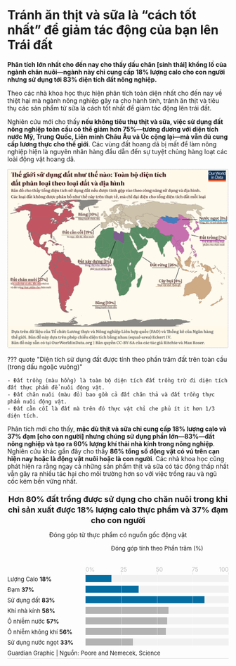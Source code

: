 # Tránh ăn thịt và sữa là “cách tốt nhất” để giảm tác động của bạn lên Trái đất

**Phân tích lớn nhất cho đến nay cho thấy dấu chân [sinh thái] khổng lồ của ngành chăn nuôi&mdash;ngành này chỉ cung cấp 18% lượng calo cho con người nhưng sử dụng tới 83% diện tích đất nông nghiệp.**

Theo các nhà khoa học thực hiện phân tích toàn diện nhất cho đến nay về thiệt hại mà ngành nông nghiệp gây ra cho hành tinh, tránh ăn thịt và tiêu thụ các sản phẩm từ sữa là cách tốt nhất để giảm tác động lên trái đất.

Nghiên cứu mới cho thấy **nếu không tiêu thụ thịt và sữa, việc sử dụng đất nông nghiệp toàn cầu có thể giảm hơn 75%&mdash;tương đương với diện tích nước Mỹ, Trung Quốc, Liên minh Châu Âu và Úc cộng lại&mdash;mà vẫn đủ cung cấp lương thực cho thế giới**. Các vùng đất hoang dã bị mất để làm nông nghiệp hiện là nguyên nhân hàng đầu dẫn đến sự tuyệt chủng hàng loạt các loài động vật hoang dã.

![land-use-map](../../assets/images/land-use-map.webp)

??? quote "Diện tích sử dụng đất được tính theo phần trăm đất trên toàn cầu (trong dấu ngoặc vuông)"

    - Đất trồng (màu hồng) là toàn bộ diện tích đất trồng trừ đi diện tích đất thực phẩm để nuôi động vật.
	- Đất chăn nuôi (màu đỏ) bao gồm cả đất chăn thả và đất trồng thực phẩm nuôi động vật.
	- Đất cằn cỗi là đất mà trên đó thực vật chỉ che phủ ít it hơn 1/3 diện tích.

Phân tích mới cho thấy, **mặc dù thịt và sữa chỉ cung cấp 18% lượng calo và 37% đạm [cho con người] nhưng chúng sử dụng phần lớn&mdash;83%&mdash;đất nông nghiệp và tạo ra 60% lượng khí thải nhà kính trong nông nghiệp**. Nghiên cứu khác gần đây cho thấy **86% tổng số động vật có vú trên cạn hiện nay hoặc là động vật nuôi hoặc là con người**. Các nhà khoa học cũng phát hiện ra rằng ngay cả những sản phẩm thịt và sữa có tác động thấp nhất vẫn gây ra nhiều tác hại cho môi trường hơn so với việc trồng rau và ngũ cốc kém bền vững nhất.

<div>
<html><head>
<meta http-equiv="content-type" content="text/html; charset=UTF-8">
    <meta charset="utf-8">
    <style>
      .f-bar {
        color: #f1f1f1; /* n-5 */
        text-align: right;
        line-height: 16px;
        min-width: 2px;
        white-space: nowrap;
        overflow-x: hidden;
      }
      /* html { -webkit-font-smoothing: antialiased; }
      .d-n { display: none; } */
      /* TOTHINK: style or inline */
      .graph {
        color: var(--md-default-fg-color--light); /*n-2*/
        font-size: 13px;
        -webkit-font-smoothing: antialiased;
        border-top: 1px solid rgb(220, 220, 220);
        border-bottom: 1px solid rgb(220, 220, 220);
        padding: 6px 0 4px 0;
      }
      .chart {
        position: relative;
      }
      .headline {
        color: var(--md-default-fg-color--light);
        font-size: 18px;
        line-height: 24px;
        margin-bottom: 12px;
      }
      .standfirst {
        font-size: 14px;
        line-height: 18px;
        margin-top: 12px;
        margin-bottom: 12px;
        font-weight: 400;
      }
      .legend {
        line-height: 18px;
        margin-bottom: 24px;
      }
      .legend-item {
        white-space: nowrap;
        display: inline-block;
        margin-right: 12px;
        position: relative;
      }
      .legend-color {
        position: absolute;
        top: 1px;
        display: inline-block;
        width: 6px;
        height: 12px;
        margin-right: 4px;
        border-radius: 2px;
      }
      .legend-label {
        margin-left: 10px;
      }
      .axis-x,
      .axis-y {
        color: #bdbdbd; /* n-3 */
      }
      .axis-top-text {
        white-space: nowrap;
      }
      .label {
        color: var(--md-default-fg-color--light);
        line-height: 18px;
        vertical-align: top;
      }
      .label-x {
        font-size: 12px;
      }
      .label-x span {
        word-break: break-word
      }
      /* end of TOTHINK */
      /* for iOS safari mobile */
      body { -webkit-text-size-adjust: 100%; }
    </style>
  </head>
    <body><div class="graph js-graph" style="width: 100%;"><header class="header"><div class="headline"><span data-offset-key="2pui6-0-0" style="font-weight: bold;"><span data-text="true">Hơn 80% đất trồng được sử dụng cho chăn nuôi trong khi chỉ sản xuất được 18% lượng calo thực phẩm và 37% đạm cho con người</span></span></div><div class="standfirst d-n"><span data-offset-key="e7oj8-0-0"><span data-text="true">Đóng góp từ thực phẩm có nguồn gốc động vật</span></span></div><div class="legend" style="margin-left: 178px;"><span data-offset-key="ccpfi-0-0"><span data-text="true">Đóng góp tính theo Phần trăm (%)</span></span></div></header><div data-id="bar100" data-res-y="true" class="chart js-chart" style="margin-top: 24px; margin-bottom: 0px; padding-bottom: 1px;"><!-- react-empty: 227 --><div class="axis-x" data-x-bottom="false" data-y-indent="0" data-l-indent="0" data-r-indent="0" style="position: absolute; top: -30px; right: 1px; width: calc(100% - 179px); margin-right: 0px;"><div class="axis-x-tick" style="position: absolute; top: 24px; left: calc(0% + 0px); width: 1px; height: 5px; background-color: rgb(220, 220, 220);"></div><div class="axis-x-tick" style="position: absolute; top: 24px; left: calc(25% + 0px); width: 1px; height: 5px; background-color: rgb(220, 220, 220);"></div><div class="axis-x-tick" style="position: absolute; top: 24px; left: calc(50% + 0px); width: 1px; height: 5px; background-color: rgb(220, 220, 220);"></div><div class="axis-x-tick" style="position: absolute; top: 24px; left: calc(75% + 0px); width: 1px; height: 5px; background-color: rgb(220, 220, 220);"></div><div class="axis-x-tick" style="position: absolute; top: 24px; left: calc(100% + 0px); width: 1px; height: 5px; background-color: rgb(220, 220, 220);"></div><div class="axis-x-text axis-top-text" style="position: absolute; top: 8px; left: 0px; width: 18px; line-height: 14px; padding-top: 2px; text-align: left; background-color: transparent;"><span data-offset-key="1dlvr-0-0"><span data-text="true">0%</span></span></div><div class="axis-x-text axis-top-text" style="position: absolute; top: 8px; left: 24.2396%; width: 16px; line-height: 14px; padding-top: 2px; text-align: center; background-color: transparent;"><span data-offset-key="q7vg-0-0"><span data-text="true">25</span></span></div><div class="axis-x-text axis-top-text" style="position: absolute; top: 8px; left: 49.3088%; width: 16px; line-height: 14px; padding-top: 2px; text-align: center; background-color: transparent;"><span data-offset-key="191te-0-0"><span data-text="true">50</span></span></div><div class="axis-x-text axis-top-text" style="position: absolute; top: 8px; left: 74.2857%; width: 16px; line-height: 14px; padding-top: 2px; text-align: center; background-color: transparent;"><span data-offset-key="dl0df-0-0"><span data-text="true">75</span></span></div><div class="axis-x-text axis-top-text" style="position: absolute; top: 8px; left: auto; width: 23px; line-height: 14px; padding-top: 2px; text-align: right; background-color: transparent; right: -1px;"><span data-offset-key="5igl-0-0"><span data-text="true">100</span></span></div></div><div class="canvas"><div class="row" style="height: 24px;"><div class="label" style="display: inline-block; width: 178px;"><span data-offset-key="8273e-0-0"><span data-text="true">Lượng Calo </span></span><span data-offset-key="8273e-0-1" style="font-weight: bold;"><span data-text="true">18%</span></span></div><div class="group" style="display: inline-block; width: calc(100% - 178px); position: relative;"><div class="grid" style="position: relative; margin-left: 0px; margin-right: 1px;"><div style="position: absolute; left: 0%; top: 0px; width: 1px; height: 20px; background-color: transparent;"></div><div style="position: absolute; left: 25%; top: 0px; width: 1px; height: 20px; background-color: rgba(255, 255, 255, 0.5);"></div><div style="position: absolute; left: 50%; top: 0px; width: 1px; height: 20px; background-color: rgba(255, 255, 255, 0.5);"></div><div style="position: absolute; left: 75%; top: 0px; width: 1px; height: 20px; background-color: rgba(255, 255, 255, 0.5);"></div><div style="position: absolute; left: 100%; top: 0px; width: 1px; height: 20px; background-color: transparent;"></div></div><div class="bars" style="height: 16px; margin-bottom: 8px; background-color: rgb(241, 241, 241);"><div class="bar f-bar b00 c-d c0" title="18%" contenteditable="false" style="width: 18%; height: 16px; background-color: rgb(4, 109, 161); margin-bottom: 0px;"></div></div></div></div><div class="row" style="height: 24px;"><div class="label" style="display: inline-block; width: 178px;"><span data-offset-key="2isnn-0-0"><span data-text="true">Đạm </span></span><span data-offset-key="2isnn-0-1" style="font-weight: bold;"><span data-text="true">37%</span></span></div><div class="group" style="display: inline-block; width: calc(100% - 178px); position: relative;"><div class="grid" style="position: relative; margin-left: 0px; margin-right: 1px;"><div style="position: absolute; left: 0%; top: 0px; width: 1px; height: 20px; background-color: transparent;"></div><div style="position: absolute; left: 25%; top: 0px; width: 1px; height: 20px; background-color: rgba(255, 255, 255, 0.5);"></div><div style="position: absolute; left: 50%; top: 0px; width: 1px; height: 20px; background-color: rgba(255, 255, 255, 0.5);"></div><div style="position: absolute; left: 75%; top: 0px; width: 1px; height: 20px; background-color: rgba(255, 255, 255, 0.5);"></div><div style="position: absolute; left: 100%; top: 0px; width: 1px; height: 20px; background-color: transparent;"></div></div><div class="bars" style="height: 16px; margin-bottom: 8px; background-color: rgb(241, 241, 241);"><div class="bar f-bar b10 c-d c1" title="37%" contenteditable="false" style="width: 37%; height: 16px; background-color: rgb(4, 109, 161); margin-bottom: 0px;"></div></div></div></div><div class="row" style="height: 24px;"><div class="label" style="display: inline-block; width: 178px;"><span data-offset-key="abv2t-0-0"><span data-text="true">Sử dụng đất </span></span><span data-offset-key="abv2t-0-1" style="font-weight: bold;"><span data-text="true">83%</span></span></div><div class="group" style="display: inline-block; width: calc(100% - 178px); position: relative;"><div class="grid" style="position: relative; margin-left: 0px; margin-right: 1px;"><div style="position: absolute; left: 0%; top: 0px; width: 1px; height: 20px; background-color: transparent;"></div><div style="position: absolute; left: 25%; top: 0px; width: 1px; height: 20px; background-color: rgba(255, 255, 255, 0.5);"></div><div style="position: absolute; left: 50%; top: 0px; width: 1px; height: 20px; background-color: rgba(255, 255, 255, 0.5);"></div><div style="position: absolute; left: 75%; top: 0px; width: 1px; height: 20px; background-color: rgba(255, 255, 255, 0.5);"></div><div style="position: absolute; left: 100%; top: 0px; width: 1px; height: 20px; background-color: transparent;"></div></div><div class="bars" style="height: 16px; margin-bottom: 8px; background-color: rgb(241, 241, 241);"><div class="bar f-bar b20 c-d c2" title="83%" contenteditable="false" style="width: 83%; height: 16px; background-color: rgb(4, 109, 161); margin-bottom: 0px;"></div></div></div></div><div class="row" style="height: 24px;"><div class="label" style="display: inline-block; width: 178px;"><span data-offset-key="amt04-0-0"><span data-text="true">Khí nhà kính </span></span><span data-offset-key="amt04-0-1" style="font-weight: bold;"><span data-text="true">58%</span></span></div><div class="group" style="display: inline-block; width: calc(100% - 178px); position: relative;"><div class="grid" style="position: relative; margin-left: 0px; margin-right: 1px;"><div style="position: absolute; left: 0%; top: 0px; width: 1px; height: 20px; background-color: transparent;"></div><div style="position: absolute; left: 25%; top: 0px; width: 1px; height: 20px; background-color: rgba(255, 255, 255, 0.5);"></div><div style="position: absolute; left: 50%; top: 0px; width: 1px; height: 20px; background-color: rgba(255, 255, 255, 0.5);"></div><div style="position: absolute; left: 75%; top: 0px; width: 1px; height: 20px; background-color: rgba(255, 255, 255, 0.5);"></div><div style="position: absolute; left: 100%; top: 0px; width: 1px; height: 20px; background-color: transparent;"></div></div><div class="bars" style="height: 16px; margin-bottom: 8px; background-color: rgb(241, 241, 241);"><div class="bar f-bar b30 c-d c3" title="58%" contenteditable="false" style="width: 58%; height: 16px; background-color: rgb(179, 179, 180); margin-bottom: 0px;"></div></div></div></div><div class="row" style="height: 24px;"><div class="label" style="display: inline-block; width: 178px;"><span data-offset-key="91lpb-0-0"><span data-text="true">Ô nhiễm nước </span></span><span data-offset-key="91lpb-0-1" style="font-weight: bold;"><span data-text="true">57%</span></span></div><div class="group" style="display: inline-block; width: calc(100% - 178px); position: relative;"><div class="grid" style="position: relative; margin-left: 0px; margin-right: 1px;"><div style="position: absolute; left: 0%; top: 0px; width: 1px; height: 20px; background-color: transparent;"></div><div style="position: absolute; left: 25%; top: 0px; width: 1px; height: 20px; background-color: rgba(255, 255, 255, 0.5);"></div><div style="position: absolute; left: 50%; top: 0px; width: 1px; height: 20px; background-color: rgba(255, 255, 255, 0.5);"></div><div style="position: absolute; left: 75%; top: 0px; width: 1px; height: 20px; background-color: rgba(255, 255, 255, 0.5);"></div><div style="position: absolute; left: 100%; top: 0px; width: 1px; height: 20px; background-color: transparent;"></div></div><div class="bars" style="height: 16px; margin-bottom: 8px; background-color: rgb(241, 241, 241);"><div class="bar f-bar b40 c-d c4" title="57%" contenteditable="false" style="width: 57%; height: 16px; background-color: rgb(179, 179, 180); margin-bottom: 0px;"></div></div></div></div><div class="row" style="height: 24px;"><div class="label" style="display: inline-block; width: 178px;"><span data-offset-key="frvtf-0-0"><span data-text="true">Ô nhiễm không khí </span></span><span data-offset-key="frvtf-0-1" style="font-weight: bold;"><span data-text="true">56%</span></span></div><div class="group" style="display: inline-block; width: calc(100% - 178px); position: relative;"><div class="grid" style="position: relative; margin-left: 0px; margin-right: 1px;"><div style="position: absolute; left: 0%; top: 0px; width: 1px; height: 20px; background-color: transparent;"></div><div style="position: absolute; left: 25%; top: 0px; width: 1px; height: 20px; background-color: rgba(255, 255, 255, 0.5);"></div><div style="position: absolute; left: 50%; top: 0px; width: 1px; height: 20px; background-color: rgba(255, 255, 255, 0.5);"></div><div style="position: absolute; left: 75%; top: 0px; width: 1px; height: 20px; background-color: rgba(255, 255, 255, 0.5);"></div><div style="position: absolute; left: 100%; top: 0px; width: 1px; height: 20px; background-color: transparent;"></div></div><div class="bars" style="height: 16px; margin-bottom: 8px; background-color: rgb(241, 241, 241);"><div class="bar f-bar b50 c-d c5" title="56%" contenteditable="false" style="width: 56%; height: 16px; background-color: rgb(179, 179, 180); margin-bottom: 0px;"></div></div></div></div><div class="row" style="height: 24px;"><div class="label" style="display: inline-block; width: 178px;"><span data-offset-key="qd2h-0-0"><span data-text="true">Sử dụng nước ngọt </span></span><span data-offset-key="qd2h-0-1" style="font-weight: bold;"><span data-text="true">33%</span></span></div><div class="group" style="display: inline-block; width: calc(100% - 178px); position: relative;"><div class="grid" style="position: relative; margin-left: 0px; margin-right: 1px;"><div style="position: absolute; left: 0%; top: 0px; width: 1px; height: 20px; background-color: transparent;"></div><div style="position: absolute; left: 25%; top: 0px; width: 1px; height: 20px; background-color: rgba(255, 255, 255, 0.5);"></div><div style="position: absolute; left: 50%; top: 0px; width: 1px; height: 20px; background-color: rgba(255, 255, 255, 0.5);"></div><div style="position: absolute; left: 75%; top: 0px; width: 1px; height: 20px; background-color: rgba(255, 255, 255, 0.5);"></div><div style="position: absolute; left: 100%; top: 0px; width: 1px; height: 20px; background-color: transparent;"></div></div><div class="bars" style="height: 16px; margin-bottom: 8px; background-color: rgb(241, 241, 241);"><div class="bar f-bar b60 c-d c6" title="33%" contenteditable="false" style="width: 33%; height: 16px; background-color: rgb(179, 179, 180); margin-bottom: 0px;"></div></div></div></div></div><!-- react-empty: 385 --></div><footer class=""><span data-offset-key="6uc6u-0-0"><span data-text="true">Guardian Graphic | Nguồn: Poore and Nemecek, Science</span></span></footer><span class="test js-test-res"></span></div>
    <script>
      var elChart = document.querySelector(".js-chart")
      var elAxisX = document.querySelector(".axis-x")
      var elsText = elAxisX ? elAxisX.querySelectorAll(".axis-x-text") : []
      var indentL = elAxisX ? parseInt(elAxisX.dataset.lIndent, 10) : 0
      var extendR = elAxisX ? parseInt(elAxisX.dataset.rIndent, 10) : 0
      var isBarBased = elChart.getAttribute("data-id").toLowerCase().indexOf("bar") > -1
      // responsive
      function responsive() {
        updateYLabelWidths()      // 3
        updateXAxisTextPosition() // 4
        updateChartHeight()       // 5
      }
      responsive()
      // handle event
      var timeout = null
      window.addEventListener('resize', function(evt) {
        if (timeout) window.clearTimeout(timeout)
        timeout = window.setTimeout(function() {
          responsive()
          timeout = null
        }, 200)
      });
      function updateYLabelWidths() {
        if (elChart.getAttribute("data-res-y") === "false") return
    
        const elRows = [...elChart.querySelectorAll(".row")]
        const elGroups = [...elChart.querySelectorAll(".group")]
        const elLegend = document.querySelector(".legend")
        const labelWidth = elChart.querySelector(".label").offsetWidth
        const chartWidth = elChart.offsetWidth
        const isInline = labelWidth <= chartWidth/3

        elRows.forEach(el => {
          el.style.height = isInline ? "24px" : "auto"
        })
        elGroups.forEach(el => {
          el.style.width = isInline ? "calc(" + 100 + "% - " + labelWidth + "px)" : "100%"
          el.style.display = isInline ? "inline-block" : "block"
        })

        elAxisX.style.width = "calc(100% - " + ((isInline ? labelWidth : 0) + indentL + extendR + 1) + "px)"
        elLegend.style.marginLeft = isInline ? labelWidth + "px" : 0
      }

      /* 4. x axis text position update */
      function updateXAxisTextPosition() {
        if (!elAxisX) return

        var elsTick = elAxisX.querySelectorAll(".axis-x-tick")
        var elTest = document.querySelector(".js-test-res")

        // a. default width / left
        var axisXWidth = elAxisX.offsetWidth
        var maxWidth = elsTick[1].offsetLeft - elsTick[0].offsetLeft
        var txtWidths = [].slice.call(elsText).map((el, i) => {
          elTest.textContent = el.textContent
          var txtWidth = elTest.offsetWidth + 2
          var resWidth = Math.min(txtWidth, maxWidth)
          el.style.width = resWidth + "px"
          el.style.left = (elsTick[i].offsetLeft - resWidth / 2) * 100 / axisXWidth + "%"
          el.style.textAlign = "center"
          return txtWidth
        })
        elTest.textContent = ""

        // b. adjust width if multi lines
        var isMultiLine = txtWidths.find(w => w > maxWidth)
        if (isMultiLine) {
          [].slice.call(elsText).forEach((el, i) => {
            var txtWidth = el.querySelector("span").offsetWidth + 1
            var resWidth = Math.min(txtWidth, maxWidth)
            el.style.width = resWidth + "px"
            el.style.left = (elsTick[i].offsetLeft - resWidth / 2) * 100 / axisXWidth + "%"
          })
        }

        // c. adjust two ends if out of frame
        var iLast = elsTick.length - 1
        var indent = parseInt(elAxisX.dataset.yIndent, 10) + indentL
        var textStrLeft = (indent + elsTick[0].offsetLeft) - elsText[0].offsetWidth / 2
        var textEndRight = (axisXWidth + extendR - elsTick[iLast].offsetLeft) - elsText[iLast].offsetWidth / 2
        if (textStrLeft < 0) {
          elsText[0].style.left = ((isBarBased ? 0 : 1) - indent) + "px"
          elsText[0].style.textAlign = "left"
        }
        if (textEndRight < 0) {
          elsText[iLast].style.left = "auto"
          elsText[iLast].style.right = (-1) - extendR + "px"
          elsText[iLast].style.textAlign = "right"
        }
      }

      /* chart height update */
      function updateChartHeight() {
        var elsLabel = document.querySelectorAll(".label-x .label")
        var isAxisXBottom = elAxisX ? (elAxisX.dataset.xBottom==="true") : false
        if (isAxisXBottom || elsLabel.length > 0) {
          var elsAll = [].slice.call(elsText).concat([].slice.call(elsLabel))
          var heights = elsAll.map(el => Math.ceil(el.offsetHeight))
          var maxHeight = Math.max.apply(null, heights)
          elChart.style.marginBottom = (maxHeight + 14) + "px"
        }
      }
    </script>
</body></html>
</div>

Nghiên cứu được công bố trên tạp chí Science đã tạo ra một bộ dữ liệu khổng lồ dựa trên gần 40.000 trang trại ở 119 quốc gia và bao gồm 40 sản phẩm thực phẩm chiếm 90% tổng lượng thức ăn được tiêu thụ. Nó đã đánh giá tác động đầy đủ của những loại thực phẩm này, từ trang trại đến bàn ăn, đối với việc sử dụng đất, phát thải gây biến đổi khí hậu, sử dụng nước ngọt và ô nhiễm nước (hiện tượng **phì dưỡng**, *eutrophication*) và **axit hóa** (*acidification*) đất.

Joseph Poore, tại Đại học Oxford, Vương quốc Anh, người đứng đầu nghiên cứu cho biết: “Chế độ ăn thuần thực vật có lẽ là cách tốt nhất để giảm tác động của bạn lên hành tinh Trái đất, [thông qua] không chỉ khí nhà kính mà còn cả [vấn đề] axit hóa toàn cầu, hiện tượng phì dưỡng, việc sử dụng đất và nước”. Ông nói: “Điều này [có tác động] lớn hơn nhiều so với việc cắt giảm các chuyến bay hay mua một chiếc ô tô điện”, vì những việc trên chỉ làm giảm lượng khí thải nhà kính.

“Nông nghiệp là một lĩnh vực có đầy đủ các vấn đề về môi trường”, ông nói. “Thực sự các sản phẩm từ động vật là nguyên nhân gây ra rất nhiều vấn đề trong số này. Tránh tiêu thụ các sản phẩm từ động vật mang lại lợi ích môi trường tốt hơn nhiều so với việc cố gắng mua thịt và sữa [được sản xuất] bền vững”.

Phân tích cũng cho thấy sự khác biệt lớn giữa các cách khác nhau để sản xuất cùng một loại thực phẩm. Ví dụ, bò thịt được nuôi trên đất bị phá rừng thải ra lượng khí nhà kính nhiều hơn 12 lần và sử dụng đất nhiều hơn 50 lần so với chăn thả trên đồng cỏ tự nhiên trù phú. Mặc dù vậy, việc so sánh thịt bò với đạm thực vật như đậu Hà Lan đã chỉ ra rất rõ ràng, ngay cả loại thịt bò có tác động thấp nhất cũng chịu trách nhiệm thải ra lượng khí nhà kính nhiều gấp 6 lần và sử dụng diện tích đất nhiều hơn gấp 36 lần.

<div>
<html><head>
<meta http-equiv="content-type" content="text/html; charset=UTF-8">
    <meta charset="utf-8">
    <style>
      .f-bar {
        color: #f1f1f1; /* n-5 */
        text-align: right;
        line-height: 16px;
        min-width: 2px;
        white-space: nowrap;
        overflow-x: hidden;
      }
      /* html { -webkit-font-smoothing: antialiased; }
      .d-n { display: none; } */
      /* TOTHINK: style or inline */
      .graph {
        color: var(--md-default-fg-color--light); /*n-2*/
        font-size: 13px;
        -webkit-font-smoothing: antialiased;
        border-top: 1px solid rgb(220, 220, 220);
        border-bottom: 1px solid rgb(220, 220, 220);
        padding: 6px 0 4px 0;
      }
      .chart {
        position: relative;
      }
      .headline {
        color: var(--md-default-fg-color--light);
        font-size: 18px;
        line-height: 24px;
        margin-bottom: 12px;
      }
      .standfirst {
        font-size: 14px;
        line-height: 18px;
        margin-top: 12px;
        margin-bottom: 12px;
        font-weight: 400;
      }
      .legend {
        line-height: 18px;
        margin-bottom: 24px;
      }
      .legend-item {
        white-space: nowrap;
        display: inline-block;
        margin-right: 12px;
        position: relative;
      }
      .legend-color {
        position: absolute;
        top: 1px;
        display: inline-block;
        width: 6px;
        height: 12px;
        margin-right: 4px;
        border-radius: 2px;
      }
      .legend-label {
        margin-left: 10px;
      }
      .axis-x,
      .axis-y {
        color: #bdbdbd; /* n-3 */
      }
      .axis-top-text {
        white-space: nowrap;
      }
      .label {
        color: var(--md-default-fg-color--light);
        line-height: 18px;
        vertical-align: top;
      }
      .label-x {
        font-size: 12px;
      }
      .label-x span {
        word-break: break-word
      }
      /* end of TOTHINK */
      /* for iOS safari mobile */
      body { -webkit-text-size-adjust: 100%; }
    </style>
    </head>
    <body><div class="graph js-graph" style="width: 100%;"><header class="header"><div class="headline"><span data-offset-key="5gkr7-0-0" style="font-weight: bold;"><span data-text="true">Thịt bò tạo ra 105kg khí nhà kính trong khi đậu phụ sản sinh ít hơn 3,5kg trên mỗi 100g đạm</span></span></div><div class="standfirst d-n"><span data-offset-key="dgc3b-0-0"><span data-text="true">Phạm vi khí thải nhà kính khi sản xuất 100g (tính theo kg) đạm</span></span></div><div class="legend" style="margin-left: 131px;"><div class="legend-item"><span class="legend-color" style="background-color: rgb(179, 179, 180);"></span><span class="legend-label"><span data-offset-key="beamb-0-0"><span data-text="true">10% thấp nhất</span></span></span></div><div class="legend-item"><span class="legend-color" style="background-color: rgb(4, 109, 161);"></span><span class="legend-label"><span data-offset-key="qai0-0-0"><span data-text="true">90% các trường hợp</span></span></span></div></div></header><div data-id="onBarDiffDots" data-res-y="true" class="chart js-chart" style="margin-top: 24px; margin-bottom: 0px; padding-bottom: 1px;"><!-- react-empty: 517 --><div class="axis-x" data-x-bottom="false" data-y-indent="0" data-l-indent="5" data-r-indent="5" style="position: absolute; top: -30px; right: 1px; width: calc(100% - 142px); margin-right: 5px;"><div class="axis-x-tick" style="position: absolute; top: 24px; left: calc(18.82% + 0px); width: 1px; height: 5px; background-color: rgb(220, 220, 220);"></div><div class="axis-x-tick" style="position: absolute; top: 24px; left: calc(37.92% + 0px); width: 1px; height: 5px; background-color: rgb(220, 220, 220);"></div><div class="axis-x-tick" style="position: absolute; top: 24px; left: calc(57.02% + 0px); width: 1px; height: 5px; background-color: rgb(220, 220, 220);"></div><div class="axis-x-tick" style="position: absolute; top: 24px; left: calc(76.12% + 0px); width: 1px; height: 5px; background-color: rgb(220, 220, 220);"></div><div class="axis-x-tick" style="position: absolute; top: 24px; left: calc(95.22% + 0px); width: 1px; height: 5px; background-color: rgb(220, 220, 220);"></div><div class="axis-x-text axis-top-text" style="position: absolute; top: 8px; left: 18.021%; width: 17px; line-height: 14px; padding-top: 2px; text-align: center; background-color: transparent;"><span data-offset-key="4oo9a-0-0"><span data-text="true">20kg</span></span></div><div class="axis-x-text axis-top-text" style="position: absolute; top: 8px; left: 37.1415%; width: 17px; line-height: 14px; padding-top: 2px; text-align: center; background-color: transparent;"><span data-offset-key="3jkn2-0-0"><span data-text="true">40kg</span></span></div><div class="axis-x-text axis-top-text" style="position: absolute; top: 8px; left: 56.1663%; width: 17px; line-height: 14px; padding-top: 2px; text-align: center; background-color: transparent;"><span data-offset-key="d1gl-0-0"><span data-text="true">60kg</span></span></div><div class="axis-x-text axis-top-text" style="position: absolute; top: 8px; left: 75.2868%; width: 17px; line-height: 14px; padding-top: 2px; text-align: center; background-color: transparent;"><span data-offset-key="fkcr9-0-0"><span data-text="true">80kg</span></span></div><div class="axis-x-text axis-top-text" style="position: absolute; top: 8px; left: 93.9771%; width: 26px; line-height: 14px; padding-top: 2px; text-align: center; background-color: transparent;"><span data-offset-key="5p2em-0-0"><span data-text="true">100kg</span></span></div></div><div class="canvas"><div class="row" style="height: 24px;"><div class="label" style="display: inline-block; width: 131px;"><span data-offset-key="b8rn9-0-0"><span data-text="true">Thịt bò</span></span></div><div class="group" style="display: inline-block; width: calc(100% - 131px); position: relative;"><div class="grid" style="position: relative; margin-left: 5px; margin-right: 6px;"><div style="position: absolute; left: 18.82%; top: 0px; width: 1px; height: 20px; background-color: rgba(255, 255, 255, 0.5);"></div><div style="position: absolute; left: 37.92%; top: 0px; width: 1px; height: 20px; background-color: rgba(255, 255, 255, 0.5);"></div><div style="position: absolute; left: 57.02%; top: 0px; width: 1px; height: 20px; background-color: rgba(255, 255, 255, 0.5);"></div><div style="position: absolute; left: 76.12%; top: 0px; width: 1px; height: 20px; background-color: rgba(255, 255, 255, 0.5);"></div><div style="position: absolute; left: 95.22%; top: 0px; width: 1px; height: 20px; background-color: rgba(255, 255, 255, 0.5);"></div></div><div class="bars" style="margin-bottom: 8px; background-color: rgb(241, 241, 241);"><div class="shape" style="position: relative; height: 16px; margin-left: 5px; margin-right: 5px;"><div class="line cstick c-d" title="false" style="width: 81.1843%; height: 4px; position: absolute; top: 6px; left: 18.8157%; background-color: rgb(179, 179, 180);"></div><div class="dots" title="20" style="background-color: rgb(179, 179, 180); width: 10px; height: 10px; position: absolute; top: 3px; left: calc(18.8157% - 5px); border-radius: 5px;"></div><div class="dots" title="105" style="background-color: rgb(4, 109, 161); width: 10px; height: 10px; position: absolute; top: 3px; left: calc(100% - 5px); border-radius: 5px;"></div></div></div></div></div><div class="row" style="height: 24px;"><div class="label" style="display: inline-block; width: 131px;"><span data-offset-key="3vblg-0-0"><span data-text="true">Thịt giáp xác</span></span></div><div class="group" style="display: inline-block; width: calc(100% - 131px); position: relative;"><div class="grid" style="position: relative; margin-left: 5px; margin-right: 6px;"><div style="position: absolute; left: 18.82%; top: 0px; width: 1px; height: 20px; background-color: rgba(255, 255, 255, 0.5);"></div><div style="position: absolute; left: 37.92%; top: 0px; width: 1px; height: 20px; background-color: rgba(255, 255, 255, 0.5);"></div><div style="position: absolute; left: 57.02%; top: 0px; width: 1px; height: 20px; background-color: rgba(255, 255, 255, 0.5);"></div><div style="position: absolute; left: 76.12%; top: 0px; width: 1px; height: 20px; background-color: rgba(255, 255, 255, 0.5);"></div><div style="position: absolute; left: 95.22%; top: 0px; width: 1px; height: 20px; background-color: rgba(255, 255, 255, 0.5);"></div></div><div class="bars" style="margin-bottom: 8px; background-color: rgb(241, 241, 241);"><div class="shape" style="position: relative; height: 16px; margin-left: 5px; margin-right: 5px;"><div class="line cstick c-d" title="false" style="width: 28.2713%; height: 4px; position: absolute; top: 6px; left: 4.87106%; background-color: rgb(179, 179, 180);"></div><div class="dots" title="5.4" style="background-color: rgb(179, 179, 180); width: 10px; height: 10px; position: absolute; top: 3px; left: calc(4.87106% - 5px); border-radius: 5px;"></div><div class="dots" title="35" style="background-color: rgb(4, 109, 161); width: 10px; height: 10px; position: absolute; top: 3px; left: calc(33.1423% - 5px); border-radius: 5px;"></div></div></div></div></div><div class="row" style="height: 24px;"><div class="label" style="display: inline-block; width: 131px;"><span data-offset-key="355u2-0-0"><span data-text="true">Thịt Cừu</span></span></div><div class="group" style="display: inline-block; width: calc(100% - 131px); position: relative;"><div class="grid" style="position: relative; margin-left: 5px; margin-right: 6px;"><div style="position: absolute; left: 18.82%; top: 0px; width: 1px; height: 20px; background-color: rgba(255, 255, 255, 0.5);"></div><div style="position: absolute; left: 37.92%; top: 0px; width: 1px; height: 20px; background-color: rgba(255, 255, 255, 0.5);"></div><div style="position: absolute; left: 57.02%; top: 0px; width: 1px; height: 20px; background-color: rgba(255, 255, 255, 0.5);"></div><div style="position: absolute; left: 76.12%; top: 0px; width: 1px; height: 20px; background-color: rgba(255, 255, 255, 0.5);"></div><div style="position: absolute; left: 95.22%; top: 0px; width: 1px; height: 20px; background-color: rgba(255, 255, 255, 0.5);"></div></div><div class="bars" style="margin-bottom: 8px; background-color: rgb(241, 241, 241);"><div class="shape" style="position: relative; height: 16px; margin-left: 5px; margin-right: 5px;"><div class="line cstick c-d" title="false" style="width: 14.3266%; height: 4px; position: absolute; top: 6px; left: 11.1748%; background-color: rgb(179, 179, 180);"></div><div class="dots" title="12" style="background-color: rgb(179, 179, 180); width: 10px; height: 10px; position: absolute; top: 3px; left: calc(11.1748% - 5px); border-radius: 5px;"></div><div class="dots" title="27" style="background-color: rgb(4, 109, 161); width: 10px; height: 10px; position: absolute; top: 3px; left: calc(25.5014% - 5px); border-radius: 5px;"></div></div></div></div></div><div class="row" style="height: 24px;"><div class="label" style="display: inline-block; width: 131px;"><span data-offset-key="1lfm1-0-0"><span data-text="true">Bò sữa</span></span></div><div class="group" style="display: inline-block; width: calc(100% - 131px); position: relative;"><div class="grid" style="position: relative; margin-left: 5px; margin-right: 6px;"><div style="position: absolute; left: 18.82%; top: 0px; width: 1px; height: 20px; background-color: rgba(255, 255, 255, 0.5);"></div><div style="position: absolute; left: 37.92%; top: 0px; width: 1px; height: 20px; background-color: rgba(255, 255, 255, 0.5);"></div><div style="position: absolute; left: 57.02%; top: 0px; width: 1px; height: 20px; background-color: rgba(255, 255, 255, 0.5);"></div><div style="position: absolute; left: 76.12%; top: 0px; width: 1px; height: 20px; background-color: rgba(255, 255, 255, 0.5);"></div><div style="position: absolute; left: 95.22%; top: 0px; width: 1px; height: 20px; background-color: rgba(255, 255, 255, 0.5);"></div></div><div class="bars" style="margin-bottom: 8px; background-color: rgb(241, 241, 241);"><div class="shape" style="position: relative; height: 16px; margin-left: 5px; margin-right: 5px;"><div class="line cstick c-d" title="false" style="width: 16.1414%; height: 4px; position: absolute; top: 6px; left: 8.40497%; background-color: rgb(179, 179, 180);"></div><div class="dots" title="9.1" style="background-color: rgb(179, 179, 180); width: 10px; height: 10px; position: absolute; top: 3px; left: calc(8.40497% - 5px); border-radius: 5px;"></div><div class="dots" title="26" style="background-color: rgb(4, 109, 161); width: 10px; height: 10px; position: absolute; top: 3px; left: calc(24.5463% - 5px); border-radius: 5px;"></div></div></div></div></div><div class="row" style="height: 24px;"><div class="label" style="display: inline-block; width: 131px;"><span data-offset-key="aq6ku-0-0"><span data-text="true">Pho-mát</span></span></div><div class="group" style="display: inline-block; width: calc(100% - 131px); position: relative;"><div class="grid" style="position: relative; margin-left: 5px; margin-right: 6px;"><div style="position: absolute; left: 18.82%; top: 0px; width: 1px; height: 20px; background-color: rgba(255, 255, 255, 0.5);"></div><div style="position: absolute; left: 37.92%; top: 0px; width: 1px; height: 20px; background-color: rgba(255, 255, 255, 0.5);"></div><div style="position: absolute; left: 57.02%; top: 0px; width: 1px; height: 20px; background-color: rgba(255, 255, 255, 0.5);"></div><div style="position: absolute; left: 76.12%; top: 0px; width: 1px; height: 20px; background-color: rgba(255, 255, 255, 0.5);"></div><div style="position: absolute; left: 95.22%; top: 0px; width: 1px; height: 20px; background-color: rgba(255, 255, 255, 0.5);"></div></div><div class="bars" style="margin-bottom: 8px; background-color: rgb(241, 241, 241);"><div class="shape" style="position: relative; height: 16px; margin-left: 5px; margin-right: 5px;"><div class="line cstick c-d" title="false" style="width: 12.5119%; height: 4px; position: absolute; top: 6px; left: 4.39351%; background-color: rgb(179, 179, 180);"></div><div class="dots" title="4.9" style="background-color: rgb(179, 179, 180); width: 10px; height: 10px; position: absolute; top: 3px; left: calc(4.39351% - 5px); border-radius: 5px;"></div><div class="dots" title="18" style="background-color: rgb(4, 109, 161); width: 10px; height: 10px; position: absolute; top: 3px; left: calc(16.9054% - 5px); border-radius: 5px;"></div></div></div></div></div><div class="row" style="height: 24px;"><div class="label" style="display: inline-block; width: 131px;"><span data-offset-key="ahqn7-0-0"><span data-text="true">Thịt lợn</span></span></div><div class="group" style="display: inline-block; width: calc(100% - 131px); position: relative;"><div class="grid" style="position: relative; margin-left: 5px; margin-right: 6px;"><div style="position: absolute; left: 18.82%; top: 0px; width: 1px; height: 20px; background-color: rgba(255, 255, 255, 0.5);"></div><div style="position: absolute; left: 37.92%; top: 0px; width: 1px; height: 20px; background-color: rgba(255, 255, 255, 0.5);"></div><div style="position: absolute; left: 57.02%; top: 0px; width: 1px; height: 20px; background-color: rgba(255, 255, 255, 0.5);"></div><div style="position: absolute; left: 76.12%; top: 0px; width: 1px; height: 20px; background-color: rgba(255, 255, 255, 0.5);"></div><div style="position: absolute; left: 95.22%; top: 0px; width: 1px; height: 20px; background-color: rgba(255, 255, 255, 0.5);"></div></div><div class="bars" style="margin-bottom: 8px; background-color: rgb(241, 241, 241);"><div class="shape" style="position: relative; height: 16px; margin-left: 5px; margin-right: 5px;"><div class="line cstick c-d" title="false" style="width: 8.97803%; height: 4px; position: absolute; top: 6px; left: 4.10697%; background-color: rgb(179, 179, 180);"></div><div class="dots" title="4.6" style="background-color: rgb(179, 179, 180); width: 10px; height: 10px; position: absolute; top: 3px; left: calc(4.10697% - 5px); border-radius: 5px;"></div><div class="dots" title="14" style="background-color: rgb(4, 109, 161); width: 10px; height: 10px; position: absolute; top: 3px; left: calc(13.085% - 5px); border-radius: 5px;"></div></div></div></div></div><div class="row" style="height: 24px;"><div class="label" style="display: inline-block; width: 131px;"><span data-offset-key="336aj-0-0"><span data-text="true">Thịt gà</span></span></div><div class="group" style="display: inline-block; width: calc(100% - 131px); position: relative;"><div class="grid" style="position: relative; margin-left: 5px; margin-right: 6px;"><div style="position: absolute; left: 18.82%; top: 0px; width: 1px; height: 20px; background-color: rgba(255, 255, 255, 0.5);"></div><div style="position: absolute; left: 37.92%; top: 0px; width: 1px; height: 20px; background-color: rgba(255, 255, 255, 0.5);"></div><div style="position: absolute; left: 57.02%; top: 0px; width: 1px; height: 20px; background-color: rgba(255, 255, 255, 0.5);"></div><div style="position: absolute; left: 76.12%; top: 0px; width: 1px; height: 20px; background-color: rgba(255, 255, 255, 0.5);"></div><div style="position: absolute; left: 95.22%; top: 0px; width: 1px; height: 20px; background-color: rgba(255, 255, 255, 0.5);"></div></div><div class="bars" style="margin-bottom: 8px; background-color: rgb(241, 241, 241);"><div class="shape" style="position: relative; height: 16px; margin-left: 5px; margin-right: 5px;"><div class="line cstick c-d" title="false" style="width: 9.16905%; height: 4px; position: absolute; top: 6px; left: 2.00573%; background-color: rgb(179, 179, 180);"></div><div class="dots" title="2.4" style="background-color: rgb(179, 179, 180); width: 10px; height: 10px; position: absolute; top: 3px; left: calc(2.00573% - 5px); border-radius: 5px;"></div><div class="dots" title="12" style="background-color: rgb(4, 109, 161); width: 10px; height: 10px; position: absolute; top: 3px; left: calc(11.1748% - 5px); border-radius: 5px;"></div></div></div></div></div><div class="row" style="height: 24px;"><div class="label" style="display: inline-block; width: 131px;"><span data-offset-key="f3u2h-0-0"><span data-text="true">Cá (nuôi)</span></span></div><div class="group" style="display: inline-block; width: calc(100% - 131px); position: relative;"><div class="grid" style="position: relative; margin-left: 5px; margin-right: 6px;"><div style="position: absolute; left: 18.82%; top: 0px; width: 1px; height: 20px; background-color: rgba(255, 255, 255, 0.5);"></div><div style="position: absolute; left: 37.92%; top: 0px; width: 1px; height: 20px; background-color: rgba(255, 255, 255, 0.5);"></div><div style="position: absolute; left: 57.02%; top: 0px; width: 1px; height: 20px; background-color: rgba(255, 255, 255, 0.5);"></div><div style="position: absolute; left: 76.12%; top: 0px; width: 1px; height: 20px; background-color: rgba(255, 255, 255, 0.5);"></div><div style="position: absolute; left: 95.22%; top: 0px; width: 1px; height: 20px; background-color: rgba(255, 255, 255, 0.5);"></div></div><div class="bars" style="margin-bottom: 8px; background-color: rgb(241, 241, 241);"><div class="shape" style="position: relative; height: 16px; margin-left: 5px; margin-right: 5px;"><div class="line cstick c-d" title="false" style="width: 9.07354%; height: 4px; position: absolute; top: 6px; left: 2.10124%; background-color: rgb(179, 179, 180);"></div><div class="dots" title="2.5" style="background-color: rgb(179, 179, 180); width: 10px; height: 10px; position: absolute; top: 3px; left: calc(2.10124% - 5px); border-radius: 5px;"></div><div class="dots" title="12" style="background-color: rgb(4, 109, 161); width: 10px; height: 10px; position: absolute; top: 3px; left: calc(11.1748% - 5px); border-radius: 5px;"></div></div></div></div></div><div class="row" style="height: 24px;"><div class="label" style="display: inline-block; width: 131px;"><span data-offset-key="dtsc1-0-0"><span data-text="true">Trứng</span></span></div><div class="group" style="display: inline-block; width: calc(100% - 131px); position: relative;"><div class="grid" style="position: relative; margin-left: 5px; margin-right: 6px;"><div style="position: absolute; left: 18.82%; top: 0px; width: 1px; height: 20px; background-color: rgba(255, 255, 255, 0.5);"></div><div style="position: absolute; left: 37.92%; top: 0px; width: 1px; height: 20px; background-color: rgba(255, 255, 255, 0.5);"></div><div style="position: absolute; left: 57.02%; top: 0px; width: 1px; height: 20px; background-color: rgba(255, 255, 255, 0.5);"></div><div style="position: absolute; left: 76.12%; top: 0px; width: 1px; height: 20px; background-color: rgba(255, 255, 255, 0.5);"></div><div style="position: absolute; left: 95.22%; top: 0px; width: 1px; height: 20px; background-color: rgba(255, 255, 255, 0.5);"></div></div><div class="bars" style="margin-bottom: 8px; background-color: rgb(241, 241, 241);"><div class="shape" style="position: relative; height: 16px; margin-left: 5px; margin-right: 5px;"><div class="line cstick c-d" title="false" style="width: 4.77555%; height: 4px; position: absolute; top: 6px; left: 2.19675%; background-color: rgb(179, 179, 180);"></div><div class="dots" title="2.6" style="background-color: rgb(179, 179, 180); width: 10px; height: 10px; position: absolute; top: 3px; left: calc(2.19675% - 5px); border-radius: 5px;"></div><div class="dots" title="7.6" style="background-color: rgb(4, 109, 161); width: 10px; height: 10px; position: absolute; top: 3px; left: calc(6.9723% - 5px); border-radius: 5px;"></div></div></div></div></div><div class="row" style="height: 24px;"><div class="label" style="display: inline-block; width: 131px;"><span data-offset-key="4ldi6-0-0"><span data-text="true">Đậu phụ</span></span></div><div class="group" style="display: inline-block; width: calc(100% - 131px); position: relative;"><div class="grid" style="position: relative; margin-left: 5px; margin-right: 6px;"><div style="position: absolute; left: 18.82%; top: 0px; width: 1px; height: 20px; background-color: rgba(255, 255, 255, 0.5);"></div><div style="position: absolute; left: 37.92%; top: 0px; width: 1px; height: 20px; background-color: rgba(255, 255, 255, 0.5);"></div><div style="position: absolute; left: 57.02%; top: 0px; width: 1px; height: 20px; background-color: rgba(255, 255, 255, 0.5);"></div><div style="position: absolute; left: 76.12%; top: 0px; width: 1px; height: 20px; background-color: rgba(255, 255, 255, 0.5);"></div><div style="position: absolute; left: 95.22%; top: 0px; width: 1px; height: 20px; background-color: rgba(255, 255, 255, 0.5);"></div></div><div class="bars" style="margin-bottom: 8px; background-color: rgb(241, 241, 241);"><div class="shape" style="position: relative; height: 16px; margin-left: 5px; margin-right: 5px;"><div class="line cstick c-d" title="false" style="width: 2.38777%; height: 4px; position: absolute; top: 6px; left: 0.668577%; background-color: rgb(179, 179, 180);"></div><div class="dots" title="1" style="background-color: rgb(179, 179, 180); width: 10px; height: 10px; position: absolute; top: 3px; left: calc(0.668577% - 5px); border-radius: 5px;"></div><div class="dots" title="3.5" style="background-color: rgb(4, 109, 161); width: 10px; height: 10px; position: absolute; top: 3px; left: calc(3.05635% - 5px); border-radius: 5px;"></div></div></div></div></div><div class="row" style="height: 24px;"><div class="label" style="display: inline-block; width: 131px;"><span data-offset-key="do7i5-0-0"><span data-text="true">Quả hạch</span></span></div><div class="group" style="display: inline-block; width: calc(100% - 131px); position: relative;"><div class="grid" style="position: relative; margin-left: 5px; margin-right: 6px;"><div style="position: absolute; left: 18.82%; top: 0px; width: 1px; height: 20px; background-color: rgba(255, 255, 255, 0.5);"></div><div style="position: absolute; left: 37.92%; top: 0px; width: 1px; height: 20px; background-color: rgba(255, 255, 255, 0.5);"></div><div style="position: absolute; left: 57.02%; top: 0px; width: 1px; height: 20px; background-color: rgba(255, 255, 255, 0.5);"></div><div style="position: absolute; left: 76.12%; top: 0px; width: 1px; height: 20px; background-color: rgba(255, 255, 255, 0.5);"></div><div style="position: absolute; left: 95.22%; top: 0px; width: 1px; height: 20px; background-color: rgba(255, 255, 255, 0.5);"></div></div><div class="bars" style="margin-bottom: 8px; background-color: rgb(241, 241, 241);"><div class="shape" style="position: relative; height: 16px; margin-left: 5px; margin-right: 5px;"><div class="line cstick c-d" title="false" style="width: 0.191022%; height: 4px; position: absolute; top: 6px; left: 1.81471%; background-color: rgb(179, 179, 180);"></div><div class="dots" title="2.2" style="background-color: rgb(179, 179, 180); width: 10px; height: 10px; position: absolute; top: 3px; left: calc(1.81471% - 5px); border-radius: 5px;"></div><div class="dots" title="2.4" style="background-color: rgb(4, 109, 161); width: 10px; height: 10px; position: absolute; top: 3px; left: calc(2.00573% - 5px); border-radius: 5px;"></div></div></div></div></div><div class="row" style="height: 24px;"><div class="label" style="display: inline-block; width: 131px;"><span data-offset-key="8nnq2-0-0"><span data-text="true">Lạc</span></span></div><div class="group" style="display: inline-block; width: calc(100% - 131px); position: relative;"><div class="grid" style="position: relative; margin-left: 5px; margin-right: 6px;"><div style="position: absolute; left: 18.82%; top: 0px; width: 1px; height: 20px; background-color: rgba(255, 255, 255, 0.5);"></div><div style="position: absolute; left: 37.92%; top: 0px; width: 1px; height: 20px; background-color: rgba(255, 255, 255, 0.5);"></div><div style="position: absolute; left: 57.02%; top: 0px; width: 1px; height: 20px; background-color: rgba(255, 255, 255, 0.5);"></div><div style="position: absolute; left: 76.12%; top: 0px; width: 1px; height: 20px; background-color: rgba(255, 255, 255, 0.5);"></div><div style="position: absolute; left: 95.22%; top: 0px; width: 1px; height: 20px; background-color: rgba(255, 255, 255, 0.5);"></div></div><div class="bars" style="margin-bottom: 8px; background-color: rgb(241, 241, 241);"><div class="shape" style="position: relative; height: 16px; margin-left: 5px; margin-right: 5px;"><div class="line cstick c-d" title="false" style="width: 1.52818%; height: 4px; position: absolute; top: 6px; left: 0.286533%; background-color: rgb(179, 179, 180);"></div><div class="dots" title="0.6" style="background-color: rgb(179, 179, 180); width: 10px; height: 10px; position: absolute; top: 3px; left: calc(0.286533% - 5px); border-radius: 5px;"></div><div class="dots" title="2.2" style="background-color: rgb(4, 109, 161); width: 10px; height: 10px; position: absolute; top: 3px; left: calc(1.81471% - 5px); border-radius: 5px;"></div></div></div></div></div><div class="row" style="height: 24px;"><div class="label" style="display: inline-block; width: 131px;"><span data-offset-key="861gl-0-0"><span data-text="true">Đậu khác</span></span></div><div class="group" style="display: inline-block; width: calc(100% - 131px); position: relative;"><div class="grid" style="position: relative; margin-left: 5px; margin-right: 6px;"><div style="position: absolute; left: 18.82%; top: 0px; width: 1px; height: 20px; background-color: rgba(255, 255, 255, 0.5);"></div><div style="position: absolute; left: 37.92%; top: 0px; width: 1px; height: 20px; background-color: rgba(255, 255, 255, 0.5);"></div><div style="position: absolute; left: 57.02%; top: 0px; width: 1px; height: 20px; background-color: rgba(255, 255, 255, 0.5);"></div><div style="position: absolute; left: 76.12%; top: 0px; width: 1px; height: 20px; background-color: rgba(255, 255, 255, 0.5);"></div><div style="position: absolute; left: 95.22%; top: 0px; width: 1px; height: 20px; background-color: rgba(255, 255, 255, 0.5);"></div></div><div class="bars" style="margin-bottom: 8px; background-color: rgb(241, 241, 241);"><div class="shape" style="position: relative; height: 16px; margin-left: 5px; margin-right: 5px;"><div class="line cstick c-d" title="false" style="width: 1.24164%; height: 4px; position: absolute; top: 6px; left: 0.191022%; background-color: rgb(179, 179, 180);"></div><div class="dots" title="0.5" style="background-color: rgb(179, 179, 180); width: 10px; height: 10px; position: absolute; top: 3px; left: calc(0.191022% - 5px); border-radius: 5px;"></div><div class="dots" title="1.8" style="background-color: rgb(4, 109, 161); width: 10px; height: 10px; position: absolute; top: 3px; left: calc(1.43266% - 5px); border-radius: 5px;"></div></div></div></div></div><div class="row" style="height: 24px;"><div class="label" style="display: inline-block; width: 131px;"><span data-offset-key="ao8qm-0-0"><span data-text="true">Đậu Hà Lan</span></span></div><div class="group" style="display: inline-block; width: calc(100% - 131px); position: relative;"><div class="grid" style="position: relative; margin-left: 5px; margin-right: 6px;"><div style="position: absolute; left: 18.82%; top: 0px; width: 1px; height: 20px; background-color: rgba(255, 255, 255, 0.5);"></div><div style="position: absolute; left: 37.92%; top: 0px; width: 1px; height: 20px; background-color: rgba(255, 255, 255, 0.5);"></div><div style="position: absolute; left: 57.02%; top: 0px; width: 1px; height: 20px; background-color: rgba(255, 255, 255, 0.5);"></div><div style="position: absolute; left: 76.12%; top: 0px; width: 1px; height: 20px; background-color: rgba(255, 255, 255, 0.5);"></div><div style="position: absolute; left: 95.22%; top: 0px; width: 1px; height: 20px; background-color: rgba(255, 255, 255, 0.5);"></div></div><div class="bars" style="margin-bottom: 8px; background-color: rgb(241, 241, 241);"><div class="shape" style="position: relative; height: 16px; margin-left: 5px; margin-right: 5px;"><div class="line cstick c-d" title="false" style="width: 0.477555%; height: 4px; position: absolute; top: 6px; background-color: rgb(179, 179, 180);"></div><div class="dots" title="0.3" style="background-color: rgb(179, 179, 180); width: 10px; height: 10px; position: absolute; top: 3px; left: calc(0% - 5px); border-radius: 5px;"></div><div class="dots" title="0.8" style="background-color: rgb(4, 109, 161); width: 10px; height: 10px; position: absolute; top: 3px; left: calc(0.477555% - 5px); border-radius: 5px;"></div></div></div></div></div></div><!-- react-empty: 752 --></div><footer class=""><span data-offset-key="btf56-0-0"><span data-text="true">Guardian Graphic | Nguồn: Poore and Nemecek, Science</span></span></footer><span class="test js-test-res"></span></div>
  
    <script>
      var elChart = document.querySelector(".js-chart")
      var elAxisX = document.querySelector(".axis-x")
      var elsText = elAxisX ? elAxisX.querySelectorAll(".axis-x-text") : []
      var indentL = elAxisX ? parseInt(elAxisX.dataset.lIndent, 10) : 0
      var extendR = elAxisX ? parseInt(elAxisX.dataset.rIndent, 10) : 0
      var isBarBased = elChart.getAttribute("data-id").toLowerCase().indexOf("bar") > -1

      // responsive
      function responsive() {
        updateYLabelWidths()      // 3
        updateXAxisTextPosition() // 4
        updateChartHeight()       // 5
      }
      responsive()

      // handle event
      var timeout = null
      window.addEventListener('resize', function(evt) {
        if (timeout) window.clearTimeout(timeout)
        timeout = window.setTimeout(function() {
          responsive()
          timeout = null
        }, 200)
      });

      /* 3. y label width update */
      function updateYLabelWidths() {
        if (elChart.getAttribute("data-res-y") === "false") return

        const elRows = [...elChart.querySelectorAll(".row")]
        const elGroups = [...elChart.querySelectorAll(".group")]
        const elLegend = document.querySelector(".legend")
        const labelWidth = elChart.querySelector(".label").offsetWidth
        const chartWidth = elChart.offsetWidth
        const isInline = labelWidth <= chartWidth/3

        elRows.forEach(el => {
          el.style.height = isInline ? "24px" : "auto"
        })
        elGroups.forEach(el => {
          el.style.width = isInline ? "calc(" + 100 + "% - " + labelWidth + "px)" : "100%"
          el.style.display = isInline ? "inline-block" : "block"
        })

        elAxisX.style.width = "calc(100% - " + ((isInline ? labelWidth : 0) + indentL + extendR + 1) + "px)"
        elLegend.style.marginLeft = isInline ? labelWidth + "px" : 0
      }

      /* 4. x axis text position update */
      function updateXAxisTextPosition() {
        if (!elAxisX) return

        var elsTick = elAxisX.querySelectorAll(".axis-x-tick")
        var elTest = document.querySelector(".js-test-res")

        // a. default width / left
        var axisXWidth = elAxisX.offsetWidth
        var maxWidth = elsTick[1].offsetLeft - elsTick[0].offsetLeft
        var txtWidths = [].slice.call(elsText).map((el, i) => {
          elTest.textContent = el.textContent
          var txtWidth = elTest.offsetWidth + 2
          var resWidth = Math.min(txtWidth, maxWidth)
          el.style.width = resWidth + "px"
          el.style.left = (elsTick[i].offsetLeft - resWidth / 2) * 100 / axisXWidth + "%"
          el.style.textAlign = "center"
          return txtWidth
        })
        elTest.textContent = ""

        // b. adjust width if multi lines
        var isMultiLine = txtWidths.find(w => w > maxWidth)
        if (isMultiLine) {
          [].slice.call(elsText).forEach((el, i) => {
            var txtWidth = el.querySelector("span").offsetWidth + 1
            var resWidth = Math.min(txtWidth, maxWidth)
            el.style.width = resWidth + "px"
            el.style.left = (elsTick[i].offsetLeft - resWidth / 2) * 100 / axisXWidth + "%"
          })
        }

        // c. adjust two ends if out of frame
        var iLast = elsTick.length - 1
        var indent = parseInt(elAxisX.dataset.yIndent, 10) + indentL
        var textStrLeft = (indent + elsTick[0].offsetLeft) - elsText[0].offsetWidth / 2
        var textEndRight = (axisXWidth + extendR - elsTick[iLast].offsetLeft) - elsText[iLast].offsetWidth / 2
        if (textStrLeft < 0) {
          elsText[0].style.left = ((isBarBased ? 0 : 1) - indent) + "px"
          elsText[0].style.textAlign = "left"
        }
        if (textEndRight < 0) {
          elsText[iLast].style.left = "auto"
          elsText[iLast].style.right = (-1) - extendR + "px"
          elsText[iLast].style.textAlign = "right"
        }
      }

      /* chart height update */
      function updateChartHeight() {
        var elsLabel = document.querySelectorAll(".label-x .label")
        var isAxisXBottom = elAxisX ? (elAxisX.dataset.xBottom==="true") : false
        if (isAxisXBottom || elsLabel.length > 0) {
          var elsAll = [].slice.call(elsText).concat([].slice.call(elsLabel))
          var heights = elsAll.map(el => Math.ceil(el.offsetHeight))
          var maxHeight = Math.max.apply(null, heights)
          elChart.style.marginBottom = (maxHeight + 14) + "px"
        }
      }
    </script>
</body></html>
</div>

Poore cho biết, sự khác biệt lớn về tác động môi trường từ các trang trại khác nhau mang đến cơ hội giảm thiểu tác hại mà không cần dân số toàn cầu chuyển sang ăn thuần thực vật. **Nếu một nửa sản lượng thịt và sữa gây hại nhất được thay thế bằng thực phẩm có nguồn gốc thực vật, thì điều này vẫn mang lại khoảng 2/3 lợi ích của việc loại bỏ hoàn toàn sản xuất thịt và sữa.**

Việc cắt giảm tác động đến môi trường của hoạt động nông nghiệp không phải là điều dễ dàng, Poore cảnh báo: “Có hơn 570 triệu trang trại, tất cả đều cần những cách hơi khác nhau để giảm thiểu tác động. Đó là một thách thức [môi trường] không giống bất kỳ lĩnh vực nào khác của nền kinh tế”. Nhưng ông cho biết, ít nhất 500 tỷ Đô-la Mỹ được chi hàng năm cho **trợ cấp nông nghiệp** (*agricultural subsidies*) và có thể còn nhiều hơn thế: “Có rất nhiều tiền [như thế] để làm được điều gì đó thực sự có ích”.

Nhãn thực phẩm tiết lộ các tác động của sản phẩm sẽ là một khởi đầu tốt, từ đó người tiêu dùng có thể đưa ra những lựa chọn ít gây hại nhất, ông nói. Nhưng trợ cấp cho thực phẩm bền vững và tốt cho sức khỏe cũng như việc đánh thuế đối với thịt và sữa có thể cũng sẽ cần thiết.

Một điều ngạc nhiên từ nghiên cứu này là tác động lớn của việc nuôi cá nước ngọt, nơi cung cấp 2/3 lượng cá ở châu Á và 96% ở châu Âu, được cho là tương đối thân thiện với môi trường. Poore cho biết: “Bạn có tất cả số cá này [thường xuyên] thải phân và thức ăn thừa xuống đáy ao, nơi hầu như không có ôxy, khiến nơi đây trở thành môi trường hoàn hảo để sản sinh khí mê-tan”, một loại khí nhà kính mạnh.

Nghiên cứu cũng cho thấy thịt bò ăn cỏ, được cho là có tác động tương đối thấp, vẫn gây ra tác động cao hơn nhiều so với thực phẩm có nguồn gốc thực vật. “Biến cỏ thành [thịt] cũng giống như biến than thành năng lượng. Nó đi kèm với chi phí phát thải rất lớn”, Poore nói.

Nghiên cứu mới đã nhận được sự khen ngợi mạnh mẽ từ các chuyên gia thực phẩm khác. Giáo sư Gidon Eshel, tại Đại học Bard, Mỹ, cho biết: “Tôi rất kinh ngạc. Nghiên cứu này thực sự quan trọng, có căn cứ, đầy tham vọng, rõ ràng và được thực hiện rất tốt”.

Ông cho biết công việc trước đây về định lượng tác động của nông nghiệp, bao gồm cả của ông, đã áp dụng **cách tiếp cận từ trên xuống** (*top-down approach*) bằng cách sử dụng dữ liệu cấp quốc gia, nhưng nghiên cứu mới sử dụng **cách tiếp cận từ dưới lên** (*bottom-up approach*), với dữ liệu của từng trang trại. “Thật yên tâm khi thấy cả hai cách tiếp cận đều mang lại kết quả cơ bản giống nhau. Nhưng nghiên cứu mới có rất nhiều chi tiết quan trọng được tiết lộ”.

Giáo sư Tim Benton, tại Đại học Leeds, Anh, cho biết: “Đây là một nghiên cứu vô cùng hữu ích. Nó tập hợp một lượng lớn dữ liệu và điều đó làm cho kết luận của nó trở nên chắc chắn hơn nhiều. Cách chúng ta sản xuất, tiêu thụ và lãng phí thực phẩm là không bền vững xét từ góc độ hành tinh. Với cuộc khủng hoảng béo phì toàn cầu, việc thay đổi chế độ ăn uống&mdash;ăn ít sản phẩm chăn nuôi và nhiều rau và trái cây hơn&mdash;có khả năng giúp cả chúng ta và hành tinh khỏe mạnh hơn”.

Tiến sĩ Peter Alexander, tại Đại học Edinburgh, Vương quốc Anh, cũng rất ấn tượng nhưng lưu ý: “Có thể có những lợi ích về môi trường, ví dụ như đối với đa dạng sinh học, từ việc chăn thả được quản lý bền vững và tăng cường tiêu thụ sản phẩm động vật có thể cải thiện dinh dưỡng cho một số người nghèo nhất trên toàn cầu. Ý kiến cá nhân của tôi là chúng ta nên hiểu thích những kết quả này không phải là sự cần thiết phải chuyển sang ăn thuần thực vật chỉ sau một đêm mà là để tiết chế việc tiêu thụ [thịt] của mình”.

Poore nói: “Lý do tôi bắt đầu dự án này là để tìm hiểu xem liệu ngoài kia có những người chăn nuôi động vật bền vững hay không. Nhưng tôi đã ngừng tiêu thụ sản phẩm từ động vật từ bốn năm gần đây trong dự án này. Những tác động [từ việc tiêu thụ sản phẩm động vật] là không cần thiết để duy trì lối sống hiện tại của chúng ta. Câu hỏi đặt ra là chúng ta có thể giảm tiêu thụ đến mức nào và câu trả lời là rất nhiều”.

<hr/>
**Tác giả:** **Damian Carrington**, Biên tập viên mục Môi trường, báo Guardian

[Avoiding meat and dairy is ‘single biggest way’ to reduce your impact on Earth](https://www.theguardian.com/environment/2018/may/31/avoiding-meat-and-dairy-is-single-biggest-way-to-reduce-your-impact-on-earth)

<hr/>